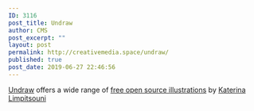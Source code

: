 ```yaml
---
ID: 3116
post_title: Undraw
author: CMS
post_excerpt: ""
layout: post
permalink: http://creativemedia.space/undraw/
published: true
post_date: 2019-06-27 22:46:56
---
```

<!-- wp:paragraph -->
<p><a href="https://undraw.co/">Undraw</a> offers a wide range of <a href="https://undraw.co/illustrations">free open source illustrations</a> by&nbsp;<a class="footer__link" href="https://twitter.com/ninalimpi" rel="noopener">Katerina Limpitsouni</a></p>
<!-- /wp:paragraph -->